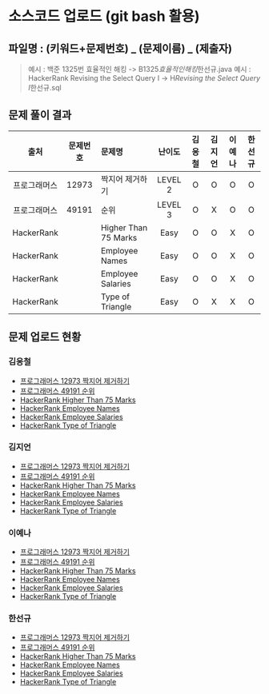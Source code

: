 # 소스코드 업로드 (git bash 활용)

## 파일명 : (키워드+문제번호) _ (문제이름) _ (제출자)

> 예시 : 백준 1325번 효율적인 해킹 -> B1325*효율적인해킹*한선규.java
> 예시 : HackerRank Revising the Select Query Ⅰ -> H*Revising the Select Query Ⅰ*한선규.sql

## 문제 풀이 결과

<!-- Table -->

|     출처     | 문제번호 | 문제명               | 난이도  | 김응철 | 김지언 | 이예나 | 한선규 |
| :----------: | :------: | :------------------- | :-----: | :----: | :----: | :----: | :----: |
| 프로그래머스 |  12973   | 짝지어 제거하기      | LEVEL 2 |   O    |   O    |   O    |   O    |
| 프로그래머스 |  49191   | 순위                 | LEVEL 3 |   O    |   X    |   O    |   O    |
|  HackerRank  |          | Higher Than 75 Marks |  Easy   |   O    |   O    |   X    |   O    |
|  HackerRank  |          | Employee Names       |  Easy   |   O    |   O    |   X    |   O    |
|  HackerRank  |          | Employee Salaries    |  Easy   |   O    |   O    |   X    |   O    |
|  HackerRank  |          | Type of Triangle     |  Easy   |   O    |   X    |   X    |   O    |

## 문제 업로드 현황

### 김응철

- [프로그래머스 12973 짝지어 제거하기](https://github.com/S6-Daejeon4-Study/D4-4idiots-Study/blob/main/18%EC%A3%BC%EC%B0%A8/%ED%94%84%EB%A1%9C%EA%B7%B8%EB%9E%98%EB%A8%B8%EC%8A%A4%2012973%20%EC%A7%9D%EC%A7%80%EC%96%B4%20%EC%A0%9C%EA%B1%B0%ED%95%98%EA%B8%B0/P12973_%EC%A7%9D%EC%A7%80%EC%96%B4%EC%A0%9C%EA%B1%B0%ED%95%98%EA%B8%B0_%EA%B9%80%EC%9D%91%EC%B2%A0.java)
- [프로그래머스 49191 순위](https://github.com/S6-Daejeon4-Study/D4-4idiots-Study/blob/main/18%EC%A3%BC%EC%B0%A8/%ED%94%84%EB%A1%9C%EA%B7%B8%EB%9E%98%EB%A8%B8%EC%8A%A4%2049191%20%EC%88%9C%EC%9C%84/P49191_%EC%88%9C%EC%9C%84_%EA%B9%80%EC%9D%91%EC%B2%A0.java)
- [HackerRank Higher Than 75 Marks](https://github.com/S6-Daejeon4-Study/D4-4idiots-Study/blob/main/18%EC%A3%BC%EC%B0%A8/%5BHackerRank%5D%20Hirgher%20Than%2075%20Marks/H_Higher%20Than%2075%20Marks_%EA%B9%80%EC%9D%91%EC%B2%A0.txt)
- [HackerRank Employee Names](https://github.com/S6-Daejeon4-Study/D4-4idiots-Study/blob/main/18%EC%A3%BC%EC%B0%A8/%5BHackerRank%5D%20Employee%20Names/H_Employee%20Names_%EA%B9%80%EC%9D%91%EC%B2%A0.txt)
- [HackerRank Employee Salaries](https://github.com/S6-Daejeon4-Study/D4-4idiots-Study/blob/main/18%EC%A3%BC%EC%B0%A8/%5BHackerRank%5D%20Employee%20Salaries/H_Employee%20Salaries_%EA%B9%80%EC%9D%91%EC%B2%A0.txt)
- [HackerRank Type of Triangle](https://github.com/S6-Daejeon4-Study/D4-4idiots-Study/blob/main/18%EC%A3%BC%EC%B0%A8/%5BHackerRank%5D%20Type%20of%20Triangle/H_Type%20of%20Triangle_%EA%B9%80%EC%9D%91%EC%B2%A0.txt)

### 김지언

- [프로그래머스 12973 짝지어 제거하기]()
- [프로그래머스 49191 순위]()
- [HackerRank Higher Than 75 Marks]()
- [HackerRank Employee Names]()
- [HackerRank Employee Salaries]()
- [HackerRank Type of Triangle]()

### 이예나

- [프로그래머스 12973 짝지어 제거하기](프로그래머스%2012973%20짝지어%20제거하기/P12973_짝지어제거하기_이예나.java)
- [프로그래머스 49191 순위](프로그래머스%2049191%20순위/P49191_순위_이예나.java)
- [HackerRank Higher Than 75 Marks]()
- [HackerRank Employee Names]()
- [HackerRank Employee Salaries]()
- [HackerRank Type of Triangle]()

### 한선규

- [프로그래머스 12973 짝지어 제거하기](프로그래머스%2012973%20짝지어%20제거하기/P12973_짝지어제거하기_한선규.java)
- [프로그래머스 49191 순위](프로그래머스%2049191%20순위/P49191_순위_한선규.java)
- [HackerRank Higher Than 75 Marks]()
- [HackerRank Employee Names]()
- [HackerRank Employee Salaries]()
- [HackerRank Type of Triangle]()
